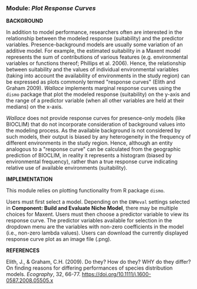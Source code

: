 ### **Module:** ***Plot Response Curves*** 
	
**BACKGROUND**  

In addition to model performance, researchers often are interested in the relationship between the modeled response (suitability) and the predictor variables. Presence-background models are usually some variation of an additive model. For example, the estimated suitability in a Maxent model represents the sum of contributions of various features (e.g. environmental variables or functions thereof; Phillips et al. 2006). Hence, the relationship between suitability and the values of individual environmental variables (taking into account the availability of environments in the study region) can be expressed as plots commonly termed "response curves" (Elith and Graham 2009). *Wallace* implements marginal response curves using the `dismo` package that plot the modeled response (suitability) on the y-axis and the range of a predictor variable (when all other variables are held at their medians) on the x-axis. 

*Wallace* does not provide response curves for presence-only models (like BIOCLIM) that do not incorporate consideration of background values into the modeling process. As the available background is not considered by such models, their output is biased by any heterogeneity in the frequency of different environments in the study region. Hence, although an entity analogous to a "response curve" can be calculated from the geographic prediction of BIOCLIM, in reality it represents a histogram (biased by environmental frequency), rather than a true response curve indicating relative use of available environments (suitability).

**IMPLEMENTATION** 

This module relies on plotting functionality from R package `dismo`.

Users must first select a model. Depending on the `ENMeval` settings selected in **Component: Build and Evaluate Niche Model**, there may be multiple choices for Maxent. Users must then choose a predictor variable to view its response curve. The predictor variables available for selection in the dropdown menu are the variables with non-zero coefficients in the model (i.e., non-zero lambda values). Users can download the currently displayed response curve plot as an image file (.png).

**REFERENCES**

Elith, J., & Graham, C.H. (2009). Do they? How do they? WHY do they differ? On finding reasons for differing performances of species distribution models. *Ecography*, 32, 66-77. <a href="https://doi.org/10.1111/j.1600-0587.2008.05505.x" target="_blank">https://doi.org/10.1111/j.1600-0587.2008.05505.x</a>

